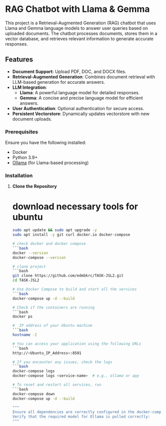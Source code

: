 # RAG Chatbot with Llama & Gemma

This project is a Retrieval-Augmented Generation (RAG) chatbot that uses Llama and Gemma language models to answer user queries based on uploaded documents. The chatbot processes documents, stores them in a vector database, and retrieves relevant information to generate accurate responses.

## Features

- **Document Support**: Upload PDF, DOC, and DOCX files.
- **Retrieval-Augmented Generation**: Combines document retrieval with LLM-based generation for accurate answers.
- **LLM Integration**:
  - **Llama**: A powerful language model for detailed responses.
  - **Gemma**: A concise and precise language model for efficient answers.
- **User Authentication**: Optional authentication for secure access.
- **Persistent Vectorstore**: Dynamically updates vectorstore with new document uploads.


### Prerequisites

Ensure you have the following installed:
- Docker
- Python 3.9+
- [Ollama](https://ollama.ai/) (for Llama-based processing)


### Installation

1. **Clone the Repository**
   
   # download necessary tools for ubuntu
   ```bash
   sudo apt update && sudo apt upgrade -y
   sudo apt install -y git curl docker.io docker-compose
   
   # check docker and docker compose
   ```bash
   docker --version
   docker-compose --version
   
   # clone project
   ```bash
   git clone https://github.com/edmbkrc/TASK-JSL2.git
   cd TASK-JSL2

   # Use Docker Compose to build and start all the services
   ```bash
   docker-compose up -d --build
   
   # Check if the containers are running
   ```bash
   docker ps

   #  IP address of your Ubuntu machine
   ```bash
   hostname -I

   # You can access your application using the following URLs
   ```bash
   http://<Ubuntu_IP_Address>:8501

   # If you encounter any issues, check the logs
   ```bash
   docker-compose logs
   docker-compose logs <service-name>  # e.g., ollama or app

   # To reset and restart all services, run
   ```bash
   docker-compose down
   docker-compose up -d --build

   """
   Ensure all dependencies are correctly configured in the docker-compose.yml file. Pay special attention to commands like ollama pull llama3.2:1b.
   Verify that the required model for Ollama is pulled correctly:
   """
